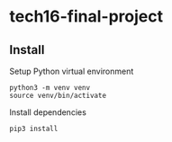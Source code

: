 # tech16-final-project

## Install

Setup Python virtual environment

```shell
python3 -m venv venv
source venv/bin/activate
```

Install dependencies

```shell
pip3 install
```
